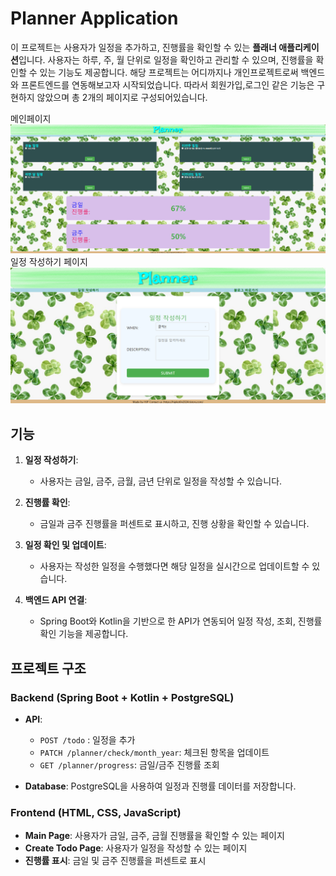 # Planner Application

이 프로젝트는 사용자가 일정을 추가하고, 진행률을 확인할 수 있는 **플래너 애플리케이션**입니다. 사용자는 하루, 주, 월 단위로 일정을 확인하고 관리할 수 있으며, 진행률을 확인할 수 있는 기능도 제공합니다.
해당 프로젝트는 어디까지나 개인프로젝트로써 백엔드와 프론트엔드를 연동해보고자 시작되었습니다.
따라서 회원가입,로그인 같은 기능은 구현하지 않았으며 총 2개의 페이지로 구성되어있습니다.

메인페이지
![](front/public/img/최종프론트사진.png)
일정 작성하기 페이지
![](front/public/img/최종프론트사진_1.png)

## 기능

1. **일정 작성하기**:
    - 사용자는 금일, 금주, 금월, 금년 단위로 일정을 작성할 수 있습니다.

2. **진행률 확인**:
    - 금일과 금주 진행률을 퍼센트로 표시하고, 진행 상황을 확인할 수 있습니다.

3. **일정 확인 및 업데이트**:
    - 사용자는 작성한 일정을 수행했다면 해당 일정을 실시간으로 업데이트할 수 있습니다.

4. **백엔드 API 연결**:
    - Spring Boot와 Kotlin을 기반으로 한 API가 연동되어 일정 작성, 조회, 진행률 확인 기능을 제공합니다.

## 프로젝트 구조

### **Backend** (Spring Boot + Kotlin + PostgreSQL)

- **API**:
    - `POST /todo` : 일정을 추가
    - `PATCH /planner/check/month_year`: 체크된 항목을 업데이트
    - `GET /planner/progress`: 금일/금주 진행률 조회

- **Database**: PostgreSQL을 사용하여 일정과 진행률 데이터를 저장합니다.

### **Frontend** (HTML, CSS, JavaScript)

- **Main Page**: 사용자가 금일, 금주, 금월 진행률을 확인할 수 있는 페이지
- **Create Todo Page**: 사용자가 일정을 작성할 수 있는 페이지
- **진행률 표시**: 금일 및 금주 진행률을 퍼센트로 표시

